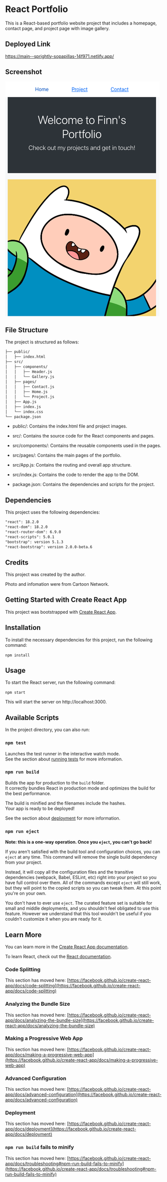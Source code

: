 # React Portfolio
This is a React-based portfolio website project that includes a homepage, contact page, and project page with image gallery.

## Deployed Link
https://main--sprightly-sopapillas-14f971.netlify.app/

## Screenshot
![alt text](src/components/screenshot.png)

## File Structure
The project is structured as follows:


    ├── public/
    │   ├── index.html
    ├── src/
    │   ├── components/
    │   │   ├── Header.js
    │   │   └── Gallery.js
    │   ├── pages/
    │   │   ├── Contact.js
    │   │   ├── Home.js
    │   │   └── Project.js
    │   ├── App.js
    │   ├── index.js
    │   └── index.css
    └── package.json

* public/: Contains the index.html file and project images.

* src/: Contains the source code for the React components and pages.

* src/components/: Contains the reusable components used in the pages.

* src/pages/: Contains the main pages of the portfolio.

* src/App.js: Contains the routing and overall app structure.

* src/index.js: Contains the code to render the app to the DOM.
* package.json: Contains the dependencies and scripts for the project.

## Dependencies
This project uses the following dependencies:

    "react": 18.2.0
    "react-dom": 18.2.0
    "react-router-dom": 6.9.0
    "react-scripts": 5.0.1
    "bootstrap": version 5.1.3
    "react-bootstrap": version 2.0.0-beta.6


## Credits
This project was created by the author.

Photo and infomation were from Cartoon Network.

## Getting Started with Create React App

This project was bootstrapped with [Create React App](https://github.com/facebook/create-react-app).

## Installation
To install the necessary dependencies for this project, run the following command:

`npm install`

## Usage

To start the React server, run the following command:

`npm start`

This will start the server on http://localhost:3000.

## Available Scripts

In the project directory, you can also run:

### `npm test`

Launches the test runner in the interactive watch mode.\
See the section about [running tests](https://facebook.github.io/create-react-app/docs/running-tests) for more information.

### `npm run build`

Builds the app for production to the `build` folder.\
It correctly bundles React in production mode and optimizes the build for the best performance.

The build is minified and the filenames include the hashes.\
Your app is ready to be deployed!

See the section about [deployment](https://facebook.github.io/create-react-app/docs/deployment) for more information.

### `npm run eject`

**Note: this is a one-way operation. Once you `eject`, you can't go back!**

If you aren't satisfied with the build tool and configuration choices, you can `eject` at any time. This command will remove the single build dependency from your project.

Instead, it will copy all the configuration files and the transitive dependencies (webpack, Babel, ESLint, etc) right into your project so you have full control over them. All of the commands except `eject` will still work, but they will point to the copied scripts so you can tweak them. At this point you're on your own.

You don't have to ever use `eject`. The curated feature set is suitable for small and middle deployments, and you shouldn't feel obligated to use this feature. However we understand that this tool wouldn't be useful if you couldn't customize it when you are ready for it.

## Learn More

You can learn more in the [Create React App documentation](https://facebook.github.io/create-react-app/docs/getting-started).

To learn React, check out the [React documentation](https://reactjs.org/).

### Code Splitting

This section has moved here: [https://facebook.github.io/create-react-app/docs/code-splitting](https://facebook.github.io/create-react-app/docs/code-splitting)

### Analyzing the Bundle Size

This section has moved here: [https://facebook.github.io/create-react-app/docs/analyzing-the-bundle-size](https://facebook.github.io/create-react-app/docs/analyzing-the-bundle-size)

### Making a Progressive Web App

This section has moved here: [https://facebook.github.io/create-react-app/docs/making-a-progressive-web-app](https://facebook.github.io/create-react-app/docs/making-a-progressive-web-app)

### Advanced Configuration

This section has moved here: [https://facebook.github.io/create-react-app/docs/advanced-configuration](https://facebook.github.io/create-react-app/docs/advanced-configuration)

### Deployment

This section has moved here: [https://facebook.github.io/create-react-app/docs/deployment](https://facebook.github.io/create-react-app/docs/deployment)

### `npm run build` fails to minify

This section has moved here: [https://facebook.github.io/create-react-app/docs/troubleshooting#npm-run-build-fails-to-minify](https://facebook.github.io/create-react-app/docs/troubleshooting#npm-run-build-fails-to-minify)
